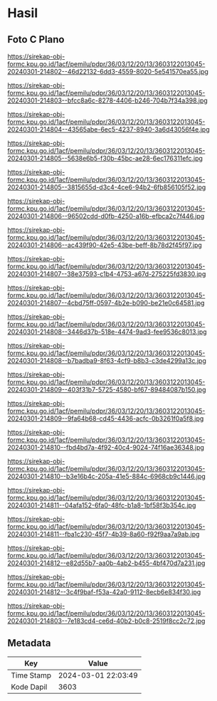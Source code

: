 # Hasil

## Foto C Plano

https://sirekap-obj-formc.kpu.go.id/1acf/pemilu/pdpr/36/03/12/20/13/3603122013045-20240301-214802--46d22132-6dd3-4559-8020-5e541570ea55.jpg

https://sirekap-obj-formc.kpu.go.id/1acf/pemilu/pdpr/36/03/12/20/13/3603122013045-20240301-214803--bfcc8a6c-8278-4406-b246-704b7f34a398.jpg

https://sirekap-obj-formc.kpu.go.id/1acf/pemilu/pdpr/36/03/12/20/13/3603122013045-20240301-214804--43565abe-6ec5-4237-8940-3a6d43056f4e.jpg

https://sirekap-obj-formc.kpu.go.id/1acf/pemilu/pdpr/36/03/12/20/13/3603122013045-20240301-214805--5638e6b5-f30b-45bc-ae28-6ec176311efc.jpg

https://sirekap-obj-formc.kpu.go.id/1acf/pemilu/pdpr/36/03/12/20/13/3603122013045-20240301-214805--3815655d-d3c4-4ce6-94b2-6fb856105f52.jpg

https://sirekap-obj-formc.kpu.go.id/1acf/pemilu/pdpr/36/03/12/20/13/3603122013045-20240301-214806--96502cdd-d0fb-4250-a16b-efbca2c7f446.jpg

https://sirekap-obj-formc.kpu.go.id/1acf/pemilu/pdpr/36/03/12/20/13/3603122013045-20240301-214806--ac439f90-42e5-43be-beff-8b78d2f45f97.jpg

https://sirekap-obj-formc.kpu.go.id/1acf/pemilu/pdpr/36/03/12/20/13/3603122013045-20240301-214807--38e37593-c1b4-4753-a67d-275225fd3830.jpg

https://sirekap-obj-formc.kpu.go.id/1acf/pemilu/pdpr/36/03/12/20/13/3603122013045-20240301-214807--4cbd75ff-0597-4b2e-b090-be21e0c64581.jpg

https://sirekap-obj-formc.kpu.go.id/1acf/pemilu/pdpr/36/03/12/20/13/3603122013045-20240301-214808--3446d37b-518e-4474-9ad3-fee9536c8013.jpg

https://sirekap-obj-formc.kpu.go.id/1acf/pemilu/pdpr/36/03/12/20/13/3603122013045-20240301-214808--b7badba9-8f63-4cf9-b8b3-c3de4299a13c.jpg

https://sirekap-obj-formc.kpu.go.id/1acf/pemilu/pdpr/36/03/12/20/13/3603122013045-20240301-214809--403f31b7-5725-4580-bf67-89484087b150.jpg

https://sirekap-obj-formc.kpu.go.id/1acf/pemilu/pdpr/36/03/12/20/13/3603122013045-20240301-214809--9fa64b68-cd45-4436-acfc-0b3261f0a5f8.jpg

https://sirekap-obj-formc.kpu.go.id/1acf/pemilu/pdpr/36/03/12/20/13/3603122013045-20240301-214810--fbd4bd7a-4f92-40c4-9024-74f16ae36348.jpg

https://sirekap-obj-formc.kpu.go.id/1acf/pemilu/pdpr/36/03/12/20/13/3603122013045-20240301-214810--b3e16b4c-205a-41e5-884c-6968cb9c1446.jpg

https://sirekap-obj-formc.kpu.go.id/1acf/pemilu/pdpr/36/03/12/20/13/3603122013045-20240301-214811--04afa152-6fa0-48fc-b1a8-1bf58f3b354c.jpg

https://sirekap-obj-formc.kpu.go.id/1acf/pemilu/pdpr/36/03/12/20/13/3603122013045-20240301-214811--fba1c230-45f7-4b39-8a60-f92f9aa7a9ab.jpg

https://sirekap-obj-formc.kpu.go.id/1acf/pemilu/pdpr/36/03/12/20/13/3603122013045-20240301-214812--e82d55b7-aa0b-4ab2-b455-4bf470d7a231.jpg

https://sirekap-obj-formc.kpu.go.id/1acf/pemilu/pdpr/36/03/12/20/13/3603122013045-20240301-214812--3c4f9baf-f53a-42a0-9112-8ecb6e834f30.jpg

https://sirekap-obj-formc.kpu.go.id/1acf/pemilu/pdpr/36/03/12/20/13/3603122013045-20240301-214803--7e183cd4-ce6d-40b2-b0c8-2519f8cc2c72.jpg


## Metadata

| Key        | Value               |
| ---------- | ------------------- |
| Time Stamp | 2024-03-01 22:03:49 |
| Kode Dapil | 3603                |



